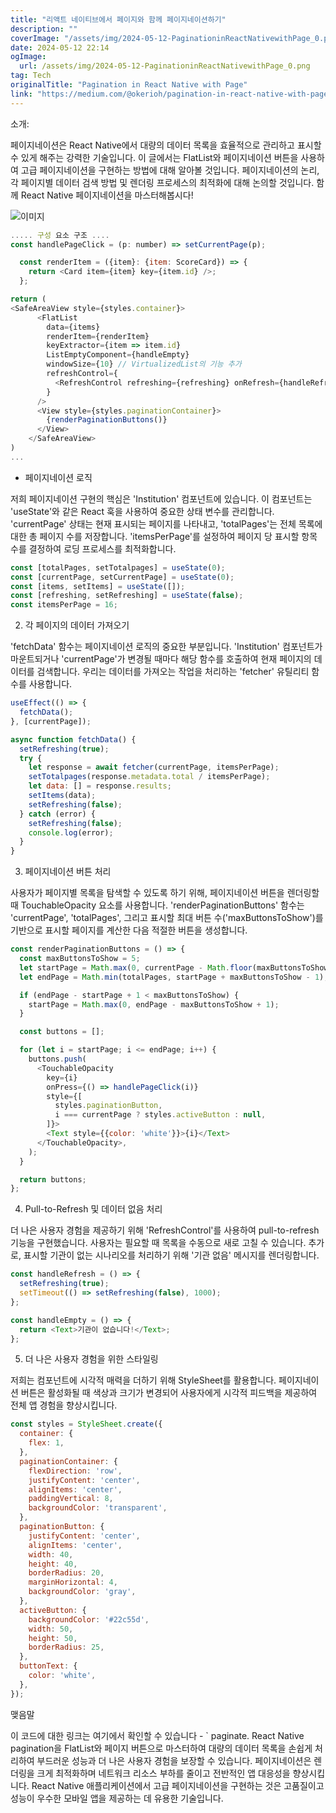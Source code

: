 ```yaml
---
title: "리액트 네이티브에서 페이지와 함께 페이지네이션하기"
description: ""
coverImage: "/assets/img/2024-05-12-PaginationinReactNativewithPage_0.png"
date: 2024-05-12 22:14
ogImage: 
  url: /assets/img/2024-05-12-PaginationinReactNativewithPage_0.png
tag: Tech
originalTitle: "Pagination in React Native with Page"
link: "https://medium.com/@okerioh/pagination-in-react-native-with-page-ebfca1874f17"
---
```



소개:

페이지네이션은 React Native에서 대량의 데이터 목록을 효율적으로 관리하고 표시할 수 있게 해주는 강력한 기술입니다. 이 글에서는 FlatList와 페이지네이션 버튼을 사용하여 고급 페이지네이션을 구현하는 방법에 대해 알아볼 것입니다. 페이지네이션의 논리, 각 페이지별 데이터 검색 방법 및 렌더링 프로세스의 최적화에 대해 논의할 것입니다. 함께 React Native 페이지네이션을 마스터해봅시다!

![이미지](https://miro.medium.com/v2/resize:fit:1400/1*Vj09FpPeRuOC7tDLGpBrsg.gif)

```js
..... 구성 요소 구조 ....
const handlePageClick = (p: number) => setCurrentPage(p);

  const renderItem = ({item}: {item: ScoreCard}) => {
    return <Card item={item} key={item.id} />;
  };

return (
<SafeAreaView style={styles.container}>      
      <FlatList
        data={items}
        renderItem={renderItem}
        keyExtractor={item => item.id}
        ListEmptyComponent={handleEmpty}
        windowSize={10} // VirtualizedList의 기능 추가
        refreshControl={
          <RefreshControl refreshing={refreshing} onRefresh={handleRefresh} />
        }
      />
      <View style={styles.paginationContainer}>
        {renderPaginationButtons()}
      </View>
    </SafeAreaView>
)
...
```



- 페이지네이션 로직

저희 페이지네이션 구현의 핵심은 'Institution' 컴포넌트에 있습니다. 이 컴포넌트는 'useState'와 같은 React 훅을 사용하여 중요한 상태 변수를 관리합니다. 'currentPage' 상태는 현재 표시되는 페이지를 나타내고, 'totalPages'는 전체 목록에 대한 총 페이지 수를 저장합니다. 'itemsPerPage'를 설정하여 페이지 당 표시할 항목 수를 결정하여 로딩 프로세스를 최적화합니다.

```js
const [totalPages, setTotalpages] = useState(0);
const [currentPage, setCurrentPage] = useState(0);
const [items, setItems] = useState([]);
const [refreshing, setRefreshing] = useState(false);
const itemsPerPage = 16;
```

2. 각 페이지의 데이터 가져오기



'fetchData' 함수는 페이지네이션 로직의 중요한 부분입니다. 'Institution' 컴포넌트가 마운트되거나 'currentPage'가 변경될 때마다 해당 함수를 호출하여 현재 페이지의 데이터를 검색합니다. 우리는 데이터를 가져오는 작업을 처리하는 'fetcher' 유틸리티 함수를 사용합니다.

```js
useEffect(() => {
  fetchData();
}, [currentPage]);

async function fetchData() {
  setRefreshing(true);
  try {
    let response = await fetcher(currentPage, itemsPerPage);
    setTotalpages(response.metadata.total / itemsPerPage);
    let data: [] = response.results;
    setItems(data);
    setRefreshing(false);
  } catch (error) {
    setRefreshing(false);
    console.log(error);
  }
}
```

3. 페이지네이션 버튼 처리

사용자가 페이지별 목록을 탐색할 수 있도록 하기 위해, 페이지네이션 버튼을 렌더링할 때 TouchableOpacity 요소를 사용합니다. 'renderPaginationButtons' 함수는 'currentPage', 'totalPages', 그리고 표시할 최대 버튼 수('maxButtonsToShow')를 기반으로 표시할 페이지를 계산한 다음 적절한 버튼을 생성합니다.



```js
const renderPaginationButtons = () => {
  const maxButtonsToShow = 5;
  let startPage = Math.max(0, currentPage - Math.floor(maxButtonsToShow / 2));
  let endPage = Math.min(totalPages, startPage + maxButtonsToShow - 1);

  if (endPage - startPage + 1 < maxButtonsToShow) {
    startPage = Math.max(0, endPage - maxButtonsToShow + 1);
  }

  const buttons = [];

  for (let i = startPage; i <= endPage; i++) {
    buttons.push(
      <TouchableOpacity
        key={i}
        onPress={() => handlePageClick(i)}
        style={[
          styles.paginationButton,
          i === currentPage ? styles.activeButton : null,
        ]}>
        <Text style={{color: 'white'}}>{i}</Text>
      </TouchableOpacity>,
    );
  }

  return buttons;
};
```

4. Pull-to-Refresh 및 데이터 없음 처리

더 나은 사용자 경험을 제공하기 위해 'RefreshControl'를 사용하여 pull-to-refresh 기능을 구현했습니다. 사용자는 필요할 때 목록을 수동으로 새로 고칠 수 있습니다. 추가로, 표시할 기관이 없는 시나리오를 처리하기 위해 '기관 없음' 메시지를 렌더링합니다.

```js
const handleRefresh = () => {
  setRefreshing(true);
  setTimeout(() => setRefreshing(false), 1000);
};

const handleEmpty = () => {
  return <Text>기관이 없습니다!</Text>;
};
```



5. 더 나은 사용자 경험을 위한 스타일링

저희는 컴포넌트에 시각적 매력을 더하기 위해 StyleSheet를 활용합니다. 페이지네이션 버튼은 활성화될 때 색상과 크기가 변경되어 사용자에게 시각적 피드백을 제공하여 전체 앱 경험을 향상시킵니다.

```js
const styles = StyleSheet.create({
  container: {
    flex: 1,
  },
  paginationContainer: {
    flexDirection: 'row',
    justifyContent: 'center',
    alignItems: 'center',
    paddingVertical: 8,
    backgroundColor: 'transparent',
  },
  paginationButton: {
    justifyContent: 'center',
    alignItems: 'center',
    width: 40,
    height: 40,
    borderRadius: 20,
    marginHorizontal: 4,
    backgroundColor: 'gray',
  },
  activeButton: {
    backgroundColor: '#22c55d',
    width: 50,
    height: 50,
    borderRadius: 25,
  },
  buttonText: {
    color: 'white',
  },
});
```

맺음말



이 코드에 대한 링크는 여기에서 확인할 수 있습니다 - ` paginate. React Native pagination을 FlatList와 페이지 버튼으로 마스터하여 대량의 데이터 목록을 손쉽게 처리하여 부드러운 성능과 더 나은 사용자 경험을 보장할 수 있습니다. 페이지네이션은 렌더링을 크게 최적화하며 네트워크 리소스 부하를 줄이고 전반적인 앱 대응성을 향상시킵니다. React Native 애플리케이션에서 고급 페이지네이션을 구현하는 것은 고품질이고 성능이 우수한 모바일 앱을 제공하는 데 유용한 기술입니다.
